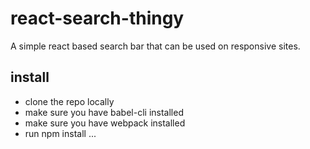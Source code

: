 # react-search-thingy

A simple react based search bar that can be used on responsive sites.

## install

* clone the repo locally
* make sure you have babel-cli installed
* make sure you have webpack installed
* run npm install
...

